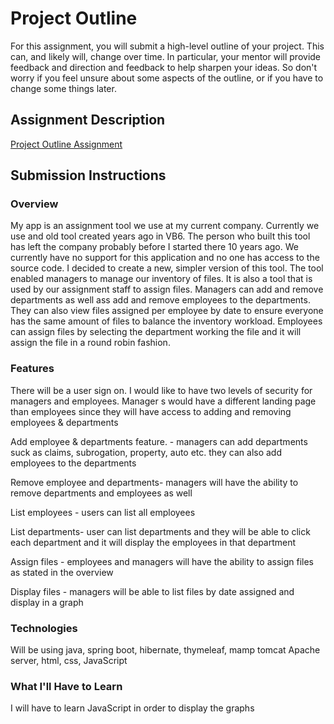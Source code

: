 # Project Outline
For this assignment, you will submit a high-level outline of your project. This can, and likely will, change over time. In particular, your mentor will provide feedback and direction and feedback to help sharpen your ideas. So don't worry if you feel unsure about some aspects of the outline, or if you have to change some things later.

## Assignment Description
[Project Outline Assignment](https://education.launchcode.org/liftoff/assignments/project-outline/)

## Submission Instructions

### Overview
My app is an assignment tool we use at my current company. Currently we use and old tool created years ago in VB6. The person who built this tool has left the company probably before I started there 10 years ago. We currently have no support for this application and no one has access to the source code. I decided to create a new, simpler version of this tool. The tool enabled managers to manage our inventory of files. It is also a tool that is used by our assignment staff to assign files.
Managers can add and remove departments as well ass add and remove employees to the departments. They can also view files assigned per employee by date to ensure everyone has the same amount of files to balance the inventory workload.
Employees can assign files by selecting the department working the file and it will assign the file in a round robin fashion.


### Features
There will be a user sign on. I would like to have two levels of security for managers and employees. Manager s would have a different landing page than employees since they will have access to adding and removing employees & departments

Add employee & departments feature.  - managers can add departments suck as claims, subrogation, property, auto etc. they can also add employees to the departments

Remove employee and departments- managers will have the ability to remove departments and employees as well

List employees - users can list all employees

List departments- user can list departments and they will be able to click each department and it will display the employees in that department


Assign files - employees and managers will have the ability to assign files as stated in the overview

Display files - managers will be able to list files by date assigned and display in a graph



### Technologies
Will be using java, spring boot, hibernate, thymeleaf, mamp tomcat Apache server, html, css, JavaScript



### What I'll Have to Learn
I will have to learn JavaScript in order to display the graphs
